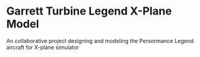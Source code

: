 # Garrett Turbine Legend X-Plane Model
 An collaborative project designing and modeling the Persormance Legend aircraft for X-plane simulator 
